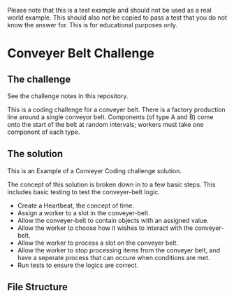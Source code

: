 Please note that this is a test example and should not be used as a real world example. This should also not be copied to pass a test that you do not know the answer for. This is for educational purposes only.

<h1>Conveyer Belt Challenge</h1>

<h2>The challenge</h2>

See the challenge notes in this repository.

This is a coding challenge for a conveyer belt. There is a factory production line around a single conveyor belt. Components (of type A and B) come onto the start of the belt at random intervals; workers must take one component of each type.

<h2>The solution</h2>
This is an Example of a Conveyer Coding challenge solution.

The concept of this solution is broken down in to a few basic steps. This includes basic testing to test the conveyer-belt logic.

<ul>
<li>Create a Heartbeat, the concept of time.</li>
<li>Assign a worker to a slot in the conveyer-belt.</li>
<li>Allow the conveyer-belt to contain objects with an assigned value.</li>
<li>Allow the worker to choose how it wishes to interact with the conveyer-belt.</li>
<li>Allow the worker to process a slot on the conveyer belt.</li>
<li>Allow the worker to stop processing items from the conveyer belt, and have a seperate process that can occure when conditions are met.</li>
<li>Run tests to ensure the logics are correct.</li>
</ul>


<h2>File Structure</h2>
